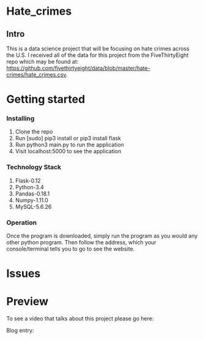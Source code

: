 # Hate_crimes
## Intro

This is a data science project that will be focusing on hate crimes across the U.S. I received all of the data for this project from the FiveThirtyEight repo which may be found at: https://github.com/fivethirtyeight/data/blob/master/hate-crimes/hate_crimes.csv.


# Getting started
### Installing

1. Clone the repo
2. Run [sudo] pip3 install or pip3 install flask
3. Run python3 main.py to run the application
6. Visit localhost:5000 to see the application

### Technology Stack

1. Flask-0.12
2. Python-3.4
3. Pandas-0.18.1
4. Numpy-1.11.0
5. MySQL-5.6.26

### Operation

Once the program is downloaded, simply run the program as you would any other python program.
Then follow the address, which your console/terminal tells you to go to see the
website.

# Issues


# Preview

To see a video that talks about this project please go here: 

Blog entry:

